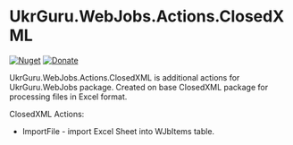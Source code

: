 # UkrGuru.WebJobs.Actions.ClosedXML
[![Nuget](https://img.shields.io/nuget/v/UkrGuru.WebJobs.Actions.ClosedXML)](https://www.nuget.org/packages/UkrGuru.WebJobs.Actions.ClosedXML/)
[![Donate](https://img.shields.io/badge/Donate-PayPal-yellow.svg)](https://www.paypal.com/donate/?hosted_button_id=BPUF3H86X96YN)

UkrGuru.WebJobs.Actions.ClosedXML is additional actions for UkrGuru.WebJobs package. 
Created on base ClosedXML package for processing files in Excel format.

ClosedXML Actions:
- ImportFile - import Excel Sheet into WJbItems table.
